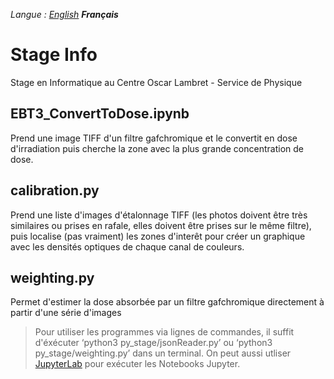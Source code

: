 *Langue : [English](README.md) **Français***

# Stage Info
Stage en Informatique au Centre Oscar Lambret - Service de Physique


## EBT3_ConvertToDose.ipynb
Prend une image TIFF d'un filtre gafchromique et le convertit en dose d'irradiation puis cherche la zone avec la plus grande
concentration de dose.


## calibration.py
Prend une liste d'images d'étalonnage TIFF (les photos doivent être très similaires ou prises en rafale, elles doivent être prises sur
le même filtre), puis localise (pas vraiment) les zones d'interêt pour créer un graphique avec les densités optiques de chaque canal de couleurs.


## weighting.py
Permet d'estimer la dose absorbée par un filtre gafchromique directement à partir d'une série d'images



> Pour utiliser les programmes via lignes de commandes, il suffit d'éxécuter ‘python3 py_stage/jsonReader.py’ ou ‘python3 py_stage/weighting.py’ dans un terminal.
> On peut aussi utliser [JupyterLab](https://jupyter.org/try) pour exécuter les Notebooks Jupyter.

